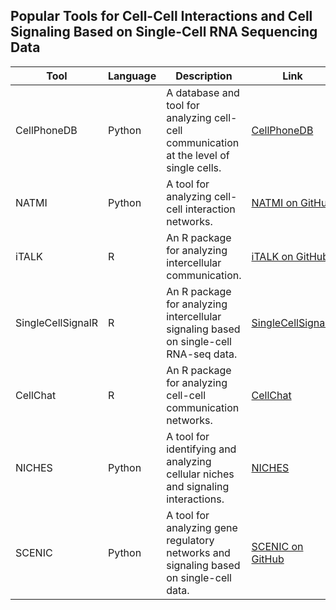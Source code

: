 ## Popular Tools for Cell-Cell Interactions and Cell Signaling Based on Single-Cell RNA Sequencing Data

| Tool             | Language       | Description                                                                                   | Link                                                              |
|------------------|----------------|-----------------------------------------------------------------------------------------------|-------------------------------------------------------------------|
| CellPhoneDB      | Python         | A database and tool for analyzing cell-cell communication at the level of single cells.       | [CellPhoneDB](https://www.cellphonedb.org/)                       |
| NATMI            | Python         | A tool for analyzing cell-cell interaction networks.                                          | [NATMI on GitHub](https://github.com/forrest-lab/NATMI)           |
| iTALK            | R              | An R package for analyzing intercellular communication.                                       | [iTALK on GitHub](https://github.com/Coolgenome/iTALK)            |
| SingleCellSignalR| R              | An R package for analyzing intercellular signaling based on single-cell RNA-seq data.         | [SingleCellSignalR](https://github.com/SysFate/SingleCellSignalR) |
| CellChat         | R              | An R package for analyzing cell-cell communication networks.                                  | [CellChat](https://github.com/jinworks/CellChat)                     |
| NICHES           | Python         | A tool for identifying and analyzing cellular niches and signaling interactions.              | [NICHES](https://github.com/kirbyju/NICHES)                       |
| SCENIC           | Python         | A tool for analyzing gene regulatory networks and signaling based on single-cell data.        | [SCENIC on GitHub](https://github.com/aertslab/SCENIC)            |
